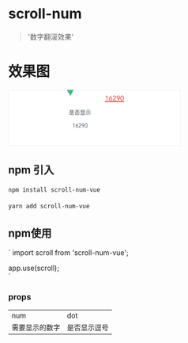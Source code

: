 <!--
 * @Author: your name
 * @Date: 2021-07-16 16:28:14
 * @LastEditTime: 2021-07-19 14:46:24
 * @LastEditors: Please set LastEditors
 * @Description: In User Settings Edit
 * @FilePath: /scroll-num-vue/README.md
-->
# scroll-num

> '数字翻滚效果'

# 效果图

![Image](https://raw.githubusercontent.com/wanghui159753/scroll-num/master/src/img/link.gif)


## npm 引入

``` bash
npm install scroll-num-vue

yarn add scroll-num-vue
```

## npm使用
`
import scroll from 'scroll-num-vue';  

app.use(scroll);  
`

### props

<table>
  <tr>
    <td>num</td>
    <td>dot</td>
  </tr>
  <tr>
    <td>需要显示的数字</td>
    <td>是否显示逗号</td>
  </tr>
</table>

